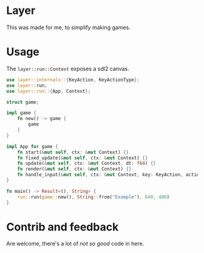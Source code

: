 # Layer
This was made for me, to simplify making games.

# Usage

The `layer::run::Context` exposes a sdl2 canvas.

```rust
use layer::internals::{KeyAction, KeyActionType};
use layer::run;
use layer::run::{App, Context};

struct game;

impl game {
    fn new() -> game {
        game
    }
}

impl App for game {
    fn start(&mut self, ctx: &mut Context) {}
    fn fixed_update(&mut self, ctx: &mut Context) {}
    fn update(&mut self, ctx: &mut Context, dt: f64) {}
    fn render(&mut self, ctx: &mut Context) {}
    fn handle_input(&mut self, ctx: &mut Context, key: KeyAction, action: KeyActionType) {}
}

fn main() -> Result<(), String> {
    run::run(game::new(), String::from("Example"), 640, 480)
}
```

# Contrib and feedback
Are welcome, there's a lot of _not so good_ code in here.
